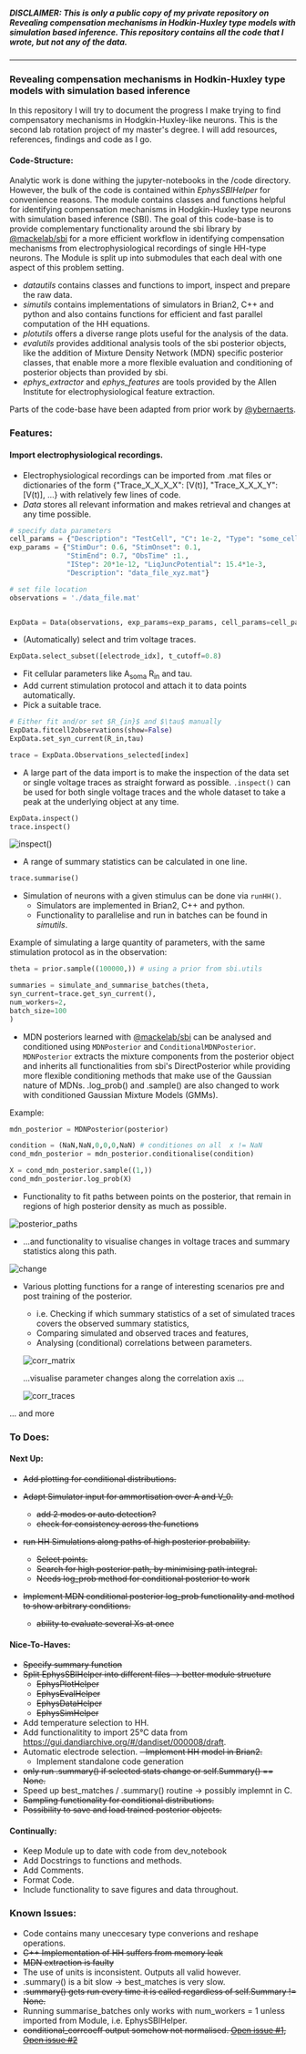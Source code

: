 ##### DISCLAIMER: This is only a public copy of my private repository on _Revealing compensation mechanisms in Hodkin-Huxley type models with simulation based inference_. This repository contains all the code that I wrote, but not any of the data.
-------------
### Revealing compensation mechanisms in Hodkin-Huxley type models with simulation based inference
In this repository I will try to document the progress I make trying to find compensatory mechanisms in Hodgkin-Huxley-like neurons. This is the second lab rotation project of my master's degree. I will add resources, references, findings and code as I go.

#### Code-Structure:
Analytic work is done withing the jupyter-notebooks in the /code directory. However, the bulk of the code is contained within _EphysSBIHelper_ for convenience reasons. The module contains classes and functions helpful for identifying compensation mechanisms in Hodgkin-Huxley type neurons with simulation based inference (SBI). The goal of this code-base is to provide complementary functionality around the sbi library by [@mackelab/sbi](https://github.com/mackelab/sbi) for a more efficient workflow in identifying compensation mechanisms from electrophysiological recordings of single HH-type neurons. The Module is split up into submodules that each deal with one aspect of this problem setting.

- _datautils_ contains classes and functions to import, inspect and prepare the raw data.
- _simutils_ contains implementations of simulators in Brian2, C++ and python and also contains functions for efficient and fast parallel computation of the HH equations.
- _plotutils_ offers a diverse range plots useful for the analysis of the data.
- _evalutils_ provides additional analysis tools of the sbi posterior objects, like the addition of Mixture Density Network (MDN) specific posterior classes, that enable more a more flexible  evaluation and conditioning of posterior objects than provided by sbi.
- _ephys\_extractor_ and _ephys\_features_ are tools provided by the Allen Institute for electrophysiological feature extraction.

Parts of the code-base have been adapted from prior work by [@ybernaerts](https://github.com/ybernaerts).

### Features:
#### Import electrophysiological recordings.
- Electrophysiological recordings can be imported from .mat files or dictionaries of the form {"Trace_X_X_X_X": \[V(t)\], "Trace_X_X_X_Y": \[V(t)\], ...} with relatively few lines of code.
- _Data_ stores all relevant information and makes retrieval and changes at any time possible.

```python
# specify data parameters
cell_params = {"Description": "TestCell", "C": 1e-2, "Type": "some_cell_type"}
exp_params = {"StimDur": 0.6, "StimOnset": 0.1, 
              "StimEnd": 0.7, "ObsTime" :1., 
              "IStep": 20*1e-12, "LiqJuncPotential": 15.4*1e-3,
              "Description": "data_file_xyz.mat"}

# set file location
observations = './data_file.mat'


ExpData = Data(observations, exp_params=exp_params, cell_params=cell_params)

```

- (Automatically) select and trim voltage traces.

```python
ExpData.select_subset([electrode_idx], t_cutoff=0.8)
```

- Fit cellular parameters like A<sub>soma</sub> R<sub>in</sub> and tau.
- Add current stimulation protocol and attach it to data points automatically.
- Pick a suitable trace.

```python
# Either fit and/or set $R_{in}$ and $\tau$ manually
ExpData.fitcell2observations(show=False)
ExpData.set_syn_current(R_in,tau)

trace = ExpData.Observations_selected[index]
```

- A large part of the data import is to make the inspection of the data set or single voltage traces as straight forward as possible. `.inspect()` can be used for both single voltage traces and the whole dataset to take a peak at the underlying object at any time.

```python
ExpData.inspect()
trace.inspect()
```

![inspect()](docs/inspect().png)

- A range of summary statistics can be calculated in one line.

```python
trace.summarise()
```

- Simulation of neurons with a given stimulus can be done via `runHH()`.
	- Simulators are implemented in Brian2, C++ and python.
	- Functionality to parallelise and run in batches can be found in _simutils_.
	
Example of simulating a large quantity of parameters, with the same stimulation protocol as in the observation:

```python
theta = prior.sample((100000,)) # using a prior from sbi.utils

summaries = simulate_and_summarise_batches(theta, 
syn_current=trace.get_syn_current(),
num_workers=2, 
batch_size=100
)
```

- MDN posteriors learned with [@mackelab/sbi](https://github.com/mackelab/sbi) can be analysed and conditioned using `MDNPosterior` and `ConditionalMDNPosterior`.
	`MDNPosterior` extracts the mixture components from the posterior object and inherits all functionalities from sbi's DirectPosterior while providing more flexible conditioning methods that make use of the Gaussian nature of MDNs. .log_prob() and .sample() are also changed to work with conditioned Gaussian Mixture Models (GMMs).

Example:
```python
mdn_posterior = MDNPosterior(posterior)

condition = (NaN,NaN,0,0,0,NaN) # conditiones on all  x != NaN
cond_mdn_posterior = mdn_posterior.conditionalise(condition)

X = cond_mdn_posterior.sample((1,))
cond_mdn_posterior.log_prob(X)

```

- Functionality to fit paths between points on the posterior, that remain in regions of high posterior density as much as possible.

![posterior_paths](docs/posterior_paths.png)

- ...and functionality to visualise changes in voltage traces and summary statistics along this path.

![change](docs/change_along_posterior_path.png)

- Various plotting functions for a range of interesting scenarios pre and post training of the posterior.
	- i.e. Checking if which summary statistics of a set of simulated traces covers the observed summary statistics,
	- Comparing simulated and observed traces and features,
	- Analysing (conditional) correlations between parameters.
	
	
	![corr_matrix](docs/correlation_matrix.png)
	
	...visualise parameter changes along the correlation axis ...
	
	![corr_traces](docs/correlated_effects.png)
	
... and more

### To Does:
#### Next Up:
- ~~Add plotting for conditional distributions.~~
- ~~Adapt Simulator input for ammortisation over A and V_0.~~
	- ~~add 2 modes or auto detection?~~
	- ~~check for consistency across the functions~~
- ~~run HH Simulations along paths of high posterior probability.~~
	- ~~Select points.~~
	- ~~Search for high posterior path, by minimising path integral.~~
	- ~~Needs log_prob method for conditional posterior to work~~

- ~~Implement MDN conditional posterior log_prob functionality and method to show arbitrary conditions.~~
	- ~~ability to evaluate several Xs at once~~

#### Nice-To-Haves:
- ~~Specify summary function~~
- ~~Split EphysSBIHelper into different files -> better module structure~~
	- ~~EphysPlotHelper~~
	- ~~EphysEvalHelper~~
	- ~~EphysDataHelper~~
	- ~~EphysSimHelper~~
- Add temperature selection to HH.
- Add functionalitity to import 25°C data from https://gui.dandiarchive.org/#/dandiset/000008/draft.
- Automatic electrode selection. 
~~- Implement HH model in Brian2.~~
	- Implement standalone code generation
- ~~only run .summary() if selected stats change or self.Summary() == None.~~
- Speed up best_matches / .summary() routine -> possibly implemnt in C.
- ~~Sampling functionality for conditional distributions.~~
- ~~Possibility to save and load trained posterior objects.~~

#### Continually:
- Keep Module up to date with code from dev_notebook
- Add Docstrings to functions and methods.
- Add Comments.
- Format Code.
- Include functionality to save figures and data throughout.

### Known Issues:
- Code contains many uneccesary type converions and reshape operations.
- ~~C++ Implementation of HH suffers from memory leak~~
- ~~MDN extraction is faulty~~
- The use of units is inconsistent. Outputs all valid however.
- .summary() is a bit slow -> best_matches is very slow.
- ~~.summary() gets run every time it is called regardless of self.Summary != None.~~
- Running summarise\_batches only works with num\_workers = 1 unless imported from Module, i.e. EphysSBIHelper.
- ~~conditional_corrcoeff output somehow not normalised. [Open issue #1](https://github.com/mackelab/sbi/issues/403), 
[Open issue #2](https://github.com/mackelab/sbi/issues/404)~~
